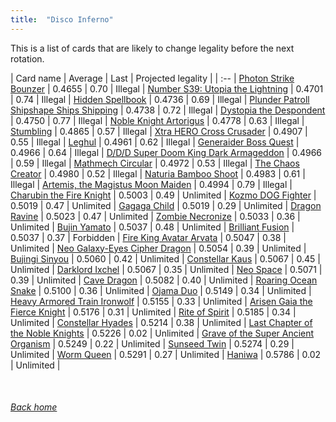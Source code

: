 ```yaml
---
title:  "Disco Inferno"
---
```


This is a list of cards that are likely to change legality before the next rotation.

| Card name | Average | Last | Projected legality |
| :-- |
[Photon Strike Bounzer](https://db.ygoprodeck.com/card/?search=Photon%20Strike%20Bounzer) | 0.4655 | 0.70 | Illegal |
[Number S39: Utopia the Lightning](https://db.ygoprodeck.com/card/?search=Number%20S39:%20Utopia%20the%20Lightning) | 0.4701 | 0.74 | Illegal |
[Hidden Spellbook](https://db.ygoprodeck.com/card/?search=Hidden%20Spellbook) | 0.4736 | 0.69 | Illegal |
[Plunder Patroll Shipshape Ships Shipping](https://db.ygoprodeck.com/card/?search=Plunder%20Patroll%20Shipshape%20Ships%20Shipping) | 0.4738 | 0.72 | Illegal |
[Dystopia the Despondent](https://db.ygoprodeck.com/card/?search=Dystopia%20the%20Despondent) | 0.4750 | 0.77 | Illegal |
[Noble Knight Artorigus](https://db.ygoprodeck.com/card/?search=Noble%20Knight%20Artorigus) | 0.4778 | 0.63 | Illegal |
[Stumbling](https://db.ygoprodeck.com/card/?search=Stumbling) | 0.4865 | 0.57 | Illegal |
[Xtra HERO Cross Crusader](https://db.ygoprodeck.com/card/?search=Xtra%20HERO%20Cross%20Crusader) | 0.4907 | 0.55 | Illegal |
[Leghul](https://db.ygoprodeck.com/card/?search=Leghul) | 0.4961 | 0.62 | Illegal |
[Generaider Boss Quest](https://db.ygoprodeck.com/card/?search=Generaider%20Boss%20Quest) | 0.4966 | 0.64 | Illegal |
[D/D/D Super Doom King Dark Armageddon](https://db.ygoprodeck.com/card/?search=D/D/D%20Super%20Doom%20King%20Dark%20Armageddon) | 0.4966 | 0.59 | Illegal |
[Mathmech Circular](https://db.ygoprodeck.com/card/?search=Mathmech%20Circular) | 0.4972 | 0.53 | Illegal |
[The Chaos Creator](https://db.ygoprodeck.com/card/?search=The%20Chaos%20Creator) | 0.4980 | 0.52 | Illegal |
[Naturia Bamboo Shoot](https://db.ygoprodeck.com/card/?search=Naturia%20Bamboo%20Shoot) | 0.4983 | 0.61 | Illegal |
[Artemis, the Magistus Moon Maiden](https://db.ygoprodeck.com/card/?search=Artemis,%20the%20Magistus%20Moon%20Maiden) | 0.4994 | 0.79 | Illegal |
[Charubin the Fire Knight](https://db.ygoprodeck.com/card/?search=Charubin%20the%20Fire%20Knight) | 0.5003 | 0.49 | Unlimited |
[Kozmo DOG Fighter](https://db.ygoprodeck.com/card/?search=Kozmo%20DOG%20Fighter) | 0.5019 | 0.47 | Unlimited |
[Gagaga Child](https://db.ygoprodeck.com/card/?search=Gagaga%20Child) | 0.5019 | 0.29 | Unlimited |
[Dragon Ravine](https://db.ygoprodeck.com/card/?search=Dragon%20Ravine) | 0.5023 | 0.47 | Unlimited |
[Zombie Necronize](https://db.ygoprodeck.com/card/?search=Zombie%20Necronize) | 0.5033 | 0.36 | Unlimited |
[Bujin Yamato](https://db.ygoprodeck.com/card/?search=Bujin%20Yamato) | 0.5037 | 0.48 | Unlimited |
[Brilliant Fusion](https://db.ygoprodeck.com/card/?search=Brilliant%20Fusion) | 0.5037 | 0.37 | Forbidden |
[Fire King Avatar Arvata](https://db.ygoprodeck.com/card/?search=Fire%20King%20Avatar%20Arvata) | 0.5047 | 0.38 | Unlimited |
[Neo Galaxy-Eyes Cipher Dragon](https://db.ygoprodeck.com/card/?search=Neo%20Galaxy-Eyes%20Cipher%20Dragon) | 0.5054 | 0.39 | Unlimited |
[Bujingi Sinyou](https://db.ygoprodeck.com/card/?search=Bujingi%20Sinyou) | 0.5060 | 0.42 | Unlimited |
[Constellar Kaus](https://db.ygoprodeck.com/card/?search=Constellar%20Kaus) | 0.5067 | 0.45 | Unlimited |
[Darklord Ixchel](https://db.ygoprodeck.com/card/?search=Darklord%20Ixchel) | 0.5067 | 0.35 | Unlimited |
[Neo Space](https://db.ygoprodeck.com/card/?search=Neo%20Space) | 0.5071 | 0.39 | Unlimited |
[Cave Dragon](https://db.ygoprodeck.com/card/?search=Cave%20Dragon) | 0.5082 | 0.40 | Unlimited |
[Roaring Ocean Snake](https://db.ygoprodeck.com/card/?search=Roaring%20Ocean%20Snake) | 0.5100 | 0.36 | Unlimited |
[Ojama Duo](https://db.ygoprodeck.com/card/?search=Ojama%20Duo) | 0.5149 | 0.34 | Unlimited |
[Heavy Armored Train Ironwolf](https://db.ygoprodeck.com/card/?search=Heavy%20Armored%20Train%20Ironwolf) | 0.5155 | 0.33 | Unlimited |
[Arisen Gaia the Fierce Knight](https://db.ygoprodeck.com/card/?search=Arisen%20Gaia%20the%20Fierce%20Knight) | 0.5176 | 0.31 | Unlimited |
[Rite of Spirit](https://db.ygoprodeck.com/card/?search=Rite%20of%20Spirit) | 0.5185 | 0.34 | Unlimited |
[Constellar Hyades](https://db.ygoprodeck.com/card/?search=Constellar%20Hyades) | 0.5214 | 0.38 | Unlimited |
[Last Chapter of the Noble Knights](https://db.ygoprodeck.com/card/?search=Last%20Chapter%20of%20the%20Noble%20Knights) | 0.5226 | 0.02 | Unlimited |
[Grave of the Super Ancient Organism](https://db.ygoprodeck.com/card/?search=Grave%20of%20the%20Super%20Ancient%20Organism) | 0.5249 | 0.22 | Unlimited |
[Sunseed Twin](https://db.ygoprodeck.com/card/?search=Sunseed%20Twin) | 0.5274 | 0.29 | Unlimited |
[Worm Queen](https://db.ygoprodeck.com/card/?search=Worm%20Queen) | 0.5291 | 0.27 | Unlimited |
[Haniwa](https://db.ygoprodeck.com/card/?search=Haniwa) | 0.5786 | 0.02 | Unlimited |

<br>

###### [Back home](index)